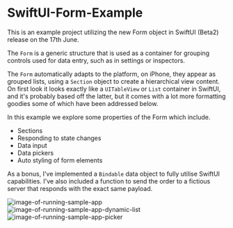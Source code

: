 # SwiftUI-Form-Example

This is an example project utilizing the new Form object in SwiftUI (Beta2) release on the 17th June.

The `Form` is a generic structure that is used as a container for grouping controls used for data entry, such as in settings or inspectors.

The `Form` automatically adapts to the platform, on iPhone, they appear as grouped lists, using a `Section` object to create a hierarchical view content. On first look it looks exactly like a `UITableView` or `List` container in SwiftUI, and it's probably based off the latter, but it comes with a lot more formatting goodies some of which have been addressed below.

In this example we explore some properties of the Form which include.
- Sections
- Responding to state changes
- Data input
- Data pickers
- Auto styling of form elements

As a bonus, I've implemented a `Bindable` data object to fully utilise SwiftUI capabilities.
I've also included a function to send the order to a fictious server that responds with the exact same payload.

![image-of-running-sample-app](img/Sample-app-1.png)
![image-of-running-sample-app-dynamic-list](img/dynamic-list-content-2.png)
![image-of-running-sample-app-picker](img/picker-view-detail-view-3.png)
